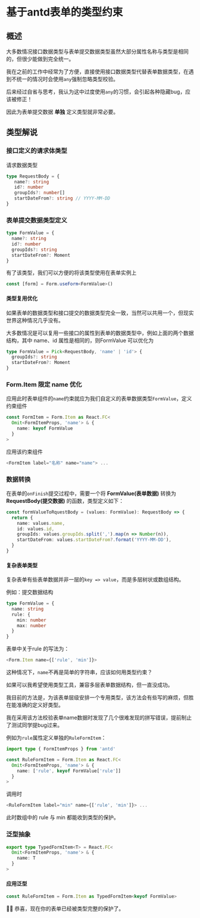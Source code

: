 # 基于antd表单的类型约束

## 概述

大多数情况接口数据类型与表单提交数据类型虽然大部分属性名称与类型是相同的，但很少能做到完全统一。

我在之前的工作中经常为了方便，直接使用接口数据类型代替表单数据类型，在遇到不统一的情况时会使用`any`强制忽略类型校验。

后来经过自省与思考，我认为这中过度使用`any`的习惯，会引起各种隐藏bug，应该被修正！

因此为表单提交数据 **单独** 定义类型就非常必要。

## 类型解说

### 接口定义的请求体类型

请求数据类型

```typescript
type RequestBody = {
   name?: string
   id?: number
   groupIds?: number[]
   startDateFrom?: string // YYYY-MM-DD
}
```

### 表单提交数据类型定义

```typescript
type FormValue = {
  name?: string
  id?: number
  groupIds?: string
  startDateFrom?: Moment
}
```

有了该类型，我们可以方便的将该类型使用在表单实例上

```typescript
const [form] = Form.useForm<FormValue>()
```

#### 类型复用优化

如果表单的数据类型和接口提交的数据类型完全一致，当然可以共用一个，但现实世界这种情况几乎没有。

大多数情况是可以复用一些接口的属性到表单的数据类型中，例如上面的两个数据结构，其中 name、id 属性是相同的，则FormValue 可以优化为

```typescript
type FormValue = Pick<RequestBody, 'name' | 'id'> {
  groupIds?: string
  startDateFrom?: Moment
}
```

### Form.Item 限定 name 优化

应用此时表单组件的`name`约束就应为我们自定义的表单数据类型`FormValue`，定义约束组件

```typescript
const FormItem = Form.Item as React.FC<
  Omit<FormItemProps, 'name'> & {
    name: keyof FormValue
  }
>
```

应用该约束组件

```typescript
<FormItem label="名称" name="name"> ...
```

### 数据转换

在表单的`onFinish`提交过程中，需要一个将 **FormValue(表单数据)** 转换为 **RequestBody(提交数据)** 的函数，类型定义如下：

```typescript
const formValueToRquestBody = (values: FormValue): RequestBody => {
  return {
    name: values.name,
    id: values.id,
    groupIds: values.groupIds.split(',').map(n => Number(n)),
    startDateFrom: values.startDateFrom?.format('YYYY-MM-DD'),
  }
}
```

#### 复杂表单类型

复杂表单有些表单数据并非一层的`key => value`，而是多层树状或数组结构。

例如：提交数据结构

```typescript
type FormValue = {
  name: string
  rule: {
    min: number
    max: number
  }
}
```

表单中关于rule 的写法为：

```typescript
<Form.Item name={['rule', 'min']}>
```

这种情况下，`name`不再是简单的字符串，应该如何用类型约束？

如果可以我希望使用类型工具，兼容多层表单数据结构，但一直没成功。

我目前的方法是，为该表单层级安排一个专用类型，该方法会有些写的麻烦，但胜在能准确的定义好类型。

我在采用该方法校验表单name数据时发现了几个很难发现的拼写错误，提前制止了测试同学提bug过来。

例如为`rule`属性定义单独的`RuleFormItem`：

```typescript
import type { FormItemProps } from 'antd'

const RuleFormItem = Form.Item as React.FC<
  Omit<FormItemProps, 'name'> & {
    name: ['rule', keyof FormValue['rule']]
  }
>
```

调用时

```typescript
<RuleFormItem label="min" name={['rule', 'min']}> ...
```

此时数组中的 rule 与 min 都能收到类型的保护。

### 泛型抽象

```typescript
export type TypedFormItem<T> = React.FC<
  Omit<FormItemProps, 'name'> & {
    name: T
  }
>
```

#### 应用泛型

```typescript
const RuleFormItem = Form.Item as TypedFormItem<keyof FormValue>
```

🎉🎊 恭喜，现在你的表单已经被类型完整的保护了。
